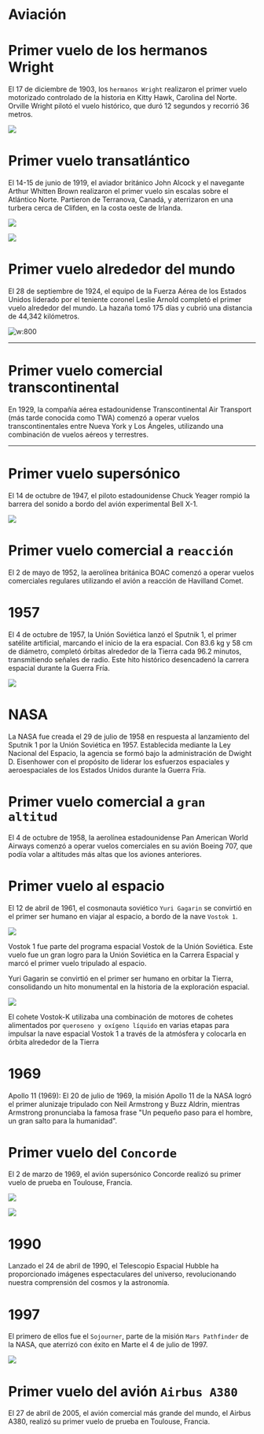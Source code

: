 # Aviación

# Primer vuelo de los hermanos Wright

El 17 de diciembre de 1903, los ``hermanos Wright`` realizaron el primer vuelo motorizado controlado de la historia en Kitty Hawk, Carolina del Norte. Orville Wright pilotó el vuelo histórico, que duró 12 segundos y recorrió 36 metros.

![](img/2023-12-10-16-23-40.png)

# Primer vuelo transatlántico

El 14-15 de junio de 1919, el aviador británico John Alcock y el navegante Arthur Whitten Brown realizaron el primer vuelo sin escalas sobre el Atlántico Norte. Partieron de Terranova, Canadá, y aterrizaron en una turbera cerca de Clifden, en la costa oeste de Irlanda.

![](img/2023-03-26-15-56-13.png)

![](img/2023-12-10-16-22-16.png)

# Primer vuelo alrededor del mundo

El 28 de septiembre de 1924, el equipo de la Fuerza Aérea de los Estados Unidos liderado por el teniente coronel Leslie Arnold completó el primer vuelo alrededor del mundo. La hazaña tomó 175 días y cubrió una distancia de 44,342 kilómetros.

![w:800](img/2023-03-26-15-59-05.png)

---

# Primer vuelo comercial transcontinental

En 1929, la compañía aérea estadounidense Transcontinental Air Transport (más tarde conocida como TWA) comenzó a operar vuelos transcontinentales entre Nueva York y Los Ángeles, utilizando una combinación de vuelos aéreos y terrestres.

---

# Primer vuelo supersónico

El 14 de octubre de 1947, el piloto estadounidense Chuck Yeager rompió la barrera del sonido a bordo del avión experimental Bell X-1.

![](img/2023-12-10-16-46-50.png)

# Primer vuelo comercial a ``reacción``

El 2 de mayo de 1952, la aerolínea británica BOAC comenzó a operar vuelos comerciales regulares utilizando el avión a reacción de Havilland Comet.

# 1957

El 4 de octubre de 1957, la Unión Soviética lanzó el Sputnik 1, el primer satélite artificial, marcando el inicio de la era espacial. Con 83.6 kg y 58 cm de diámetro, completó órbitas alrededor de la Tierra cada 96.2 minutos, transmitiendo señales de radio. Este hito histórico desencadenó la carrera espacial durante la Guerra Fría.

![](img/2023-12-10-16-56-23.png)

# NASA

La NASA fue creada el 29 de julio de 1958 en respuesta al lanzamiento del Sputnik 1 por la Unión Soviética en 1957. Establecida mediante la Ley Nacional del Espacio, la agencia se formó bajo la administración de Dwight D. Eisenhower con el propósito de liderar los esfuerzos espaciales y aeroespaciales de los Estados Unidos durante la Guerra Fría.

# Primer vuelo comercial a ``gran altitud``

El 4 de octubre de 1958, la aerolínea estadounidense Pan American World Airways comenzó a operar vuelos comerciales en su avión Boeing 707, que podía volar a altitudes más altas que los aviones anteriores.

# Primer vuelo al espacio

El 12 de abril de 1961, el cosmonauta soviético ``Yuri Gagarin`` se convirtió en el primer ser humano en viajar al espacio, a bordo de la nave ``Vostok 1``.

![](img/2023-03-26-16-03-21.png)

Vostok 1 fue parte del programa espacial Vostok de la Unión Soviética.
Este vuelo fue un gran logro para la Unión Soviética en la Carrera Espacial y marcó el primer vuelo tripulado al espacio.

Yuri Gagarin se convirtió en el primer ser humano en orbitar la Tierra, consolidando un hito monumental en la historia de la exploración espacial.

![](img/2023-12-10-16-49-12.png)

El cohete Vostok-K utilizaba una combinación de motores de cohetes alimentados por ``queroseno y oxígeno líquido`` en varias etapas para impulsar la nave espacial Vostok 1 a través de la atmósfera y colocarla en órbita alrededor de la Tierra

# 1969

Apollo 11 (1969): El 20 de julio de 1969, la misión Apollo 11 de la NASA logró el primer alunizaje tripulado con Neil Armstrong y Buzz Aldrin, mientras Armstrong pronunciaba la famosa frase "Un pequeño paso para el hombre, un gran salto para la humanidad".

# Primer vuelo del ``Concorde``

El 2 de marzo de 1969, el avión supersónico Concorde realizó su primer vuelo de prueba en Toulouse, Francia.

![](img/2023-12-10-16-19-56.png)

![](img/2023-12-10-16-20-37.png)

# 1990

Lanzado el 24 de abril de 1990, el Telescopio Espacial Hubble ha proporcionado imágenes espectaculares del universo, revolucionando nuestra comprensión del cosmos y la astronomía.

# 1997

El primero de ellos fue el ``Sojourner``, parte de la misión ``Mars Pathfinder`` de la NASA, que aterrizó con éxito en Marte el 4 de julio de 1997.

![](img/2023-12-10-17-09-55.png)

# Primer vuelo del avión ``Airbus A380``

El 27 de abril de 2005, el avión comercial más grande del mundo, el Airbus A380, realizó su primer vuelo de prueba en Toulouse, Francia.